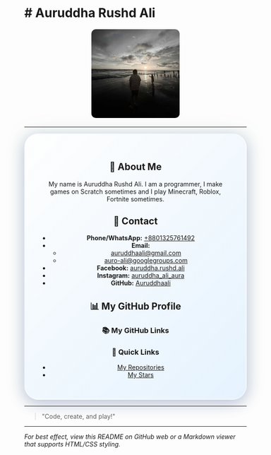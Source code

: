 <html>
    <head>
       <link rel="stylesheet" href="auro.css">
    </head>

<body>

<h1 class="header"># Auruddha Rushd Ali</h1>
<img src="images/Auro3 fixed.jpg" alt="Profile" width="200" style="border-radius: 10px; display: block; margin: 20px auto;"/>

---

<div align="center" style="background: linear-gradient(135deg, rgba(255,255,255,0.38) 0%, rgba(200,230,255,0.45) 100%); box-shadow: 0 8px 32px 0 rgba(31, 38, 135, 0.25), 0 0 40px 10px rgba(46,139,87,0.08); border-radius: 2rem; border: 2px solid rgba(255,255,255,0.32); padding: 2rem; max-width: 600px; margin: auto;">

## 👋 About Me

My name is Auruddha Rushd Ali. I am a programmer, I make games on Scratch sometimes and I play Minecraft, Roblox, Fortnite sometimes.

## 📱 Contact

- **Phone/WhatsApp:** [+8801325761492](tel:+8801325761492)
- **Email:** 
  - [auruddhaali@gmail.com](mailto:auruddhaali@gmail.com)
  - [auro-ali@googlegroups.com](mailto:auro-ali@googlegroups.com)
- **Facebook:** [auruddha.rushd.ali](https://www.facebook.com/auruddha.rushd.ali)
- **Instagram:** [auruddha_ali_aura](https://instagram.com/auruddha_ali_aura)
- **GitHub:** [Auruddhaali](https://github.com/Auruddhaali)

## 📊 My GitHub Profile

<div align="center">

### 📚 My GitHub Links

### 🔗 Quick Links
- [My Repositories](https://github.com/Auruddhaali?tab=repositories)
- [My Stars](https://github.com/Auruddhaali?tab=stars)

</div>

</div>

---

> "Code, create, and play!"

---

*For best effect, view this README on GitHub web or a Markdown viewer that supports HTML/CSS styling.*
</body>
</html>
